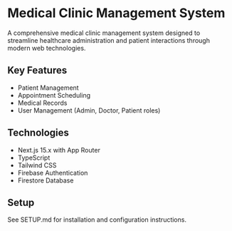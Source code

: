 # Medical Clinic Management System

A comprehensive medical clinic management system designed to streamline healthcare administration and patient interactions through modern web technologies.

## Key Features

- Patient Management
- Appointment Scheduling
- Medical Records
- User Management (Admin, Doctor, Patient roles)

## Technologies

- Next.js 15.x with App Router
- TypeScript
- Tailwind CSS
- Firebase Authentication
- Firestore Database

## Setup

See SETUP.md for installation and configuration instructions.
